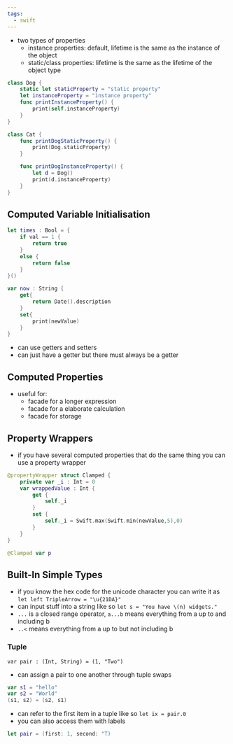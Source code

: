 ```yaml
---
tags:
  - swift
---
```

- two types of properties
	- instance properties: default, lifetime is the same as the instance of the object
	- static/class properties: lifetime is the same as the lifetime of the object type
```swift
class Dog {
	static let staticProperty = "static property"
	let instanceProperty = "instance property"
	func printInstanceProperty() {
		print(self.instanceProperty)
	}
}

class Cat {
	func printDogStaticProperty() {
		print(Dog.staticProperty)
	}

	func printDogInstanceProperty() {
		let d = Dog()
		print(d.instanceProperty)
	}
}
```
## Computed Variable Initialisation 
```swift
let times : Bool = {
	if val == 1 {
		return true
	}
	else {
		return false
	}
}()
```
```swift
var now : String {
	get{
		return Date().description
	}
	set{
		print(newValue)
	}
}
```
- can use getters and setters
- can just have a getter but there must always be a getter
## Computed Properties
- useful for:
	- facade for a longer expression
	- facade for a elaborate calculation
	- facade for storage
## Property Wrappers
- if you have several computed properties that do the same thing you can use a property wrapper
```swift
@propertyWrapper struct Clamped {
	private var _i : Int = 0
	var wrappedValue : Int {
		get {
			self._i
		}
		set {
			self._i = Swift.max(Swift.min(newValue,5),0)
		}
	}
}

@Clamped var p
```
## Built-In Simple Types
- if you know the hex code for the unicode character you can write it as `let left TripleArrow = "\u{21DA}"`
- can input stuff into a string like so `let s = "You have \(n) widgets."`
- `...` is a closed range operator, `a...b` means everything from a up to and including b
- `..<` means everything from a up to but not including b
### Tuple
`var pair : (Int, String) = (1, "Two")`
- can assign a pair to one another through tuple swaps
```swift
var s1 = "hello"
var s2 = "World"
(s1, s2) = (s2, s1)
```
- can refer to the first item in a tuple like so `let ix = pair.0`
- you can also access them with labels
```swift
let pair = (first: 1, second: "T)
```